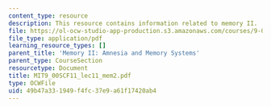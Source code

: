 ```yaml
---
content_type: resource
description: This resource contains information related to memory II.
file: https://ol-ocw-studio-app-production.s3.amazonaws.com/courses/9-00sc-introduction-to-psychology-fall-2011/49b47a331949f4fc37e9a61f17420ab4_MIT9_00SCF11_lec11_mem2.pdf
file_type: application/pdf
learning_resource_types: []
parent_title: 'Memory II: Amnesia and Memory Systems'
parent_type: CourseSection
resourcetype: Document
title: MIT9_00SCF11_lec11_mem2.pdf
type: OCWFile
uid: 49b47a33-1949-f4fc-37e9-a61f17420ab4
---
```

